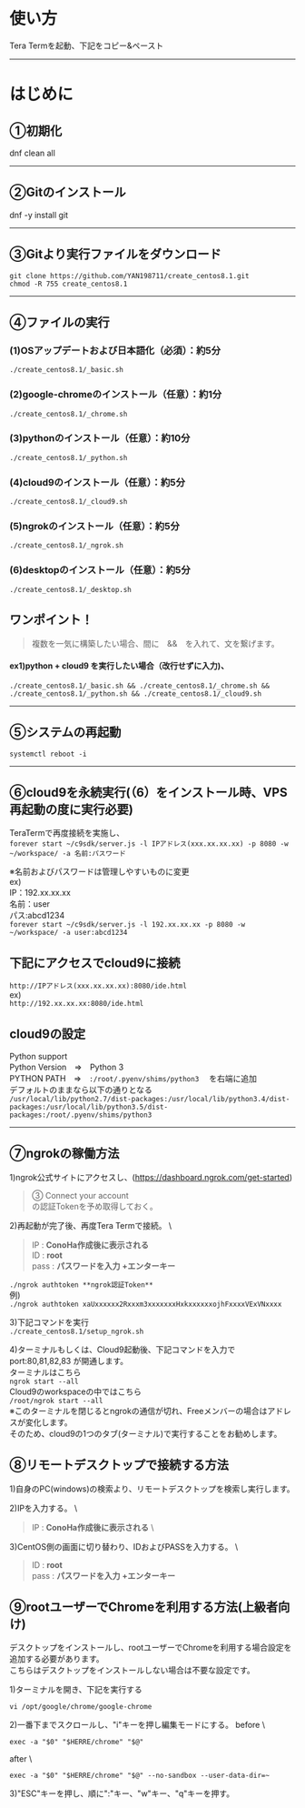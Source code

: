 # 使い方
Tera Termを起動、下記をコピー&ペースト

***
# はじめに
## ①初期化
dnf clean all

***
## ②Gitのインストール
dnf -y install git

***
## ③Gitより実行ファイルをダウンロード
```git clone https://github.com/YAN198711/create_centos8.1.git``` \
```chmod -R 755 create_centos8.1```

***
## ④ファイルの実行
### (1)OSアップデートおよび日本語化（必須）：約5分
```./create_centos8.1/_basic.sh```

### (2)google-chromeのインストール（任意）：約1分
```./create_centos8.1/_chrome.sh```

### (3)pythonのインストール（任意）：約10分
```./create_centos8.1/_python.sh```

### (4)cloud9のインストール（任意）：約5分
```./create_centos8.1/_cloud9.sh```

### (5)ngrokのインストール（任意）：約5分
```./create_centos8.1/_ngrok.sh```

### (6)desktopのインストール（任意）：約5分
```./create_centos8.1/_desktop.sh```

## ワンポイント！
> 複数を一気に構築したい場合、間に　&&　を入れて、文を繋げます。

#### ex1)python + cloud9 を実行したい場合（改行せずに入力)、
```./create_centos8.1/_basic.sh && ./create_centos8.1/_chrome.sh && ./create_centos8.1/_python.sh && ./create_centos8.1/_cloud9.sh```


***
## ⑤システムの再起動
```systemctl reboot -i```

***
## ⑥cloud9を永続実行(（6）をインストール時、VPS再起動の度に実行必要)
TeraTermで再度接続を実施し、 \
```forever start ~/c9sdk/server.js -l IPアドレス(xxx.xx.xx.xx) -p 8080 -w ~/workspace/ -a 名前:パスワード```

※名前およびパスワードは管理しやすいものに変更 \
ex) \
IP：192.xx.xx.xx \
名前：user \
パス:abcd1234 \
```forever start ~/c9sdk/server.js -l 192.xx.xx.xx -p 8080 -w ~/workspace/ -a user:abcd1234```

## 下記にアクセスでcloud9に接続
```http://IPアドレス(xxx.xx.xx.xx):8080/ide.html``` \
ex) \
```http://192.xx.xx.xx:8080/ide.html```

## cloud9の設定
Python support \
Python Version　⇒　Python 3 \
PYTHON PATH　⇒　```:/root/.pyenv/shims/python3``` 　を右端に追加 \
デフォルトのままなら以下の通りとなる \
```/usr/local/lib/python2.7/dist-packages:/usr/local/lib/python3.4/dist-packages:/usr/local/lib/python3.5/dist-packages:/root/.pyenv/shims/python3```

***
## ⑦ngrokの稼働方法
1)ngrok公式サイトにアクセスし、(https://dashboard.ngrok.com/get-started)

> ③ Connect your account \
> の認証Tokenを予め取得しておく。

2)再起動が完了後、再度Tera Termで接続。 \

> IP : **ConoHa作成後に表示される** \
> ID : **root** \
> pass : **パスワードを入力 +エンターキー**

```./ngrok authtoken **ngrok認証Token**``` \
例) \
```./ngrok authtoken xaUxxxxxx2Rxxxm3xxxxxxxHxkxxxxxxojhFxxxxVExVNxxxx```

3)下記コマンドを実行 \
```./create_centos8.1/setup_ngrok.sh```

4)ターミナルもしくは、Cloud9起動後、下記コマンドを入力で port:80,81,82,83 が開通します。\
ターミナルはこちら \
```ngrok start --all``` \
Cloud9のworkspaceの中ではこちら \
```/root/ngrok start --all``` \
※このターミナルを閉じるとngrokの通信が切れ、Freeメンバーの場合はアドレスが変化します。 \
そのため、cloud9の1つのタブ(ターミナル)で実行することをお勧めします。

## ⑧リモートデスクトップで接続する方法
1)自身のPC(windows)の検索より、リモートデスクトップを検索し実行します。

2)IPを入力する。 \
> IP : **ConoHa作成後に表示される** \

3)CentOS側の画面に切り替わり、IDおよびPASSを入力する。 \
> ID : **root** \
> pass : **パスワードを入力 +エンターキー**

## ⑨rootユーザーでChromeを利用する方法(上級者向け)
デスクトップをインストールし、rootユーザーでChromeを利用する場合設定を追加する必要があります。 \
こちらはデスクトップをインストールしない場合は不要な設定です。

1)ターミナルを開き、下記を実行する
```
vi /opt/google/chrome/google-chrome
```

2)一番下までスクロールし、"i"キーを押し編集モードにする。
before \
```
exec -a "$0" "$HERRE/chrome" "$@"
```
after \
```
exec -a "$0" "$HERRE/chrome" "$@" --no-sandbox --user-data-dir=~
```

3)"ESC"キーを押し、順に":"キー、"w"キー、"q"キーを押す。
